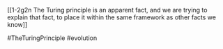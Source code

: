 [[1-2g2n The Turing principle is an apparent fact, and we are trying to explain that fact, to place it within the same framework as other facts we know]]

#TheTuringPrinciple 
#evolution 